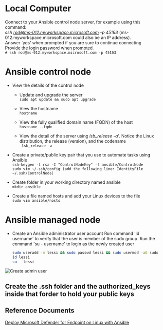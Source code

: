 # Local Computer
Connect to your Ansible control node server, for example using this command:<br>
_ssh rod@ms-012.myworkspace.microsoft.com -p 45163_ (ms-012.myworkspace.microsoft.com could also be an IP address).<br>
Answer 'yes' when prompted if you are sure to continue connecting<br>
Provide the login password when prompted.<br>
```# ssh rod@ms-012.myworkspace.microsoft.com -p 45163```

# Ansible control node
* View the details of the control node
    * Update and upgrade the server<br>
    ```sudo apt update && sudo apt upgrade```

    * View the hostname<br>
    ```hostname```

    * View the fully qualified domain name (FQDN) of the host<br>
    ```hostname --fqdn```

    * View the detail of the server using _lsb_release -a_'. Notice the Linux distribution, the release (version), and the codename<br>
    ``` lsb_release -a```

* Create a private/public key pair that you use to automate tasks using Ansible<br>
```ssh-keygen -t rsa -C "ControlNodeKey" -f ansible/ControlNode```<br>
```sudo vim ~/.ssh/config (add the following line: IdentityFile ~/.ssh/ControlNode)```<br>


* Create folder in your working directory named ansible<br>
```mkdir ansible```

* Create a file named hosts and add your Linux devices to the file<br>
```sudo vim ansible/hosts```


# Ansible managed node

* Create an Ansible administrator user account
Run command 'id username' to verify that the user is member of the sudo group.
Run the command 'su - username' to login as the newly created user

    ```bash
    sudo useradd -m lessi && sudo passwd lessi && sudo usermod -aG sudo lessi
    id lessi
    su - lessi
    ```
![Create admin user](/image-1.png)

## Create the .ssh folder and the authorized_keys inside that forder to hold your public keys


## Reference Documents
[Deploy Microsoft Defender for Endpoint on Linux with Ansible](https://learn.microsoft.com/en-us/microsoft-365/security/defender-endpoint/linux-install-with-ansible?view=o365-worldwide)


